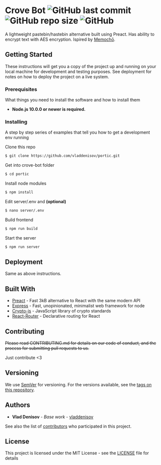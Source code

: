# Crove Bot ![GitHub last commit](https://img.shields.io/github/last-commit/vladdenisov/portic) ![GitHub repo size](https://img.shields.io/github/repo-size/vladdenisov/portic) ![GitHub](https://img.shields.io/github/license/vladdenisov/portic) 

A lightweight pastebin/hastebin alternative built using Preact. Has ability to encrypt text with AES encryption. Ispired by [Memochō](https://github.com/mojurasu/memocho).

## Getting Started

These instructions will get you a copy of the project up and running on your local machine for development and testing purposes. See deployment for notes on how to deploy the project on a live system.

### Prerequisites

What things you need to install the software and how to install them
- __Node.js 10.0.0 or newer is required.__

### Installing

A step by step series of examples that tell you how to get a development env running

Clone this repo
```sh
$ git clone https://github.com/vladdenisov/portic.git
```
Get into crove-bot folder
```sh 
$ cd portic
```

Install node modules
```sh 
$ npm install 
```


Edit server/.env and __(optional)__
```sh
$ nano server/.env
```


Build frontend
```sh
$ npm run build
```

Start the server
```sh
$ npm run server
```

## Deployment

Same as above instructions.

## Built With

* [Preact](https://github.com/preactjs/preact) - Fast 3kB alternative to React with the same modern API
* [Express](https://github.com/expressjs/express) - Fast, unopinionated, minimalist web framework for node
* [Crypto-js](https://github.com/brix/crypto-js) - 
JavaScript library of crypto standards
* [React-Router](https://github.com/ReactTraining/react-router/tree/master/packages/react-router-dom) - 
Declarative routing for React

## Contributing

~~Please read CONTRIBUTING.md for details on our code of conduct, and the process for submitting pull requests to us.~~

Just contribute <3

## Versioning

We use [SemVer](http://semver.org/) for versioning. For the versions available, see the [tags on this repository](https://github.com/vladdenisov/portic/tags). 

## Authors

* **Vlad Denisov** - *Base work* - [vladdenisov](https://github.com/vladdenisov)

See also the list of [contributors](https://github.com/vladdenisov/portic/contributors) who participated in this project.

## License

This project is licensed under the MIT License - see the [LICENSE](LICENSE) file for details
